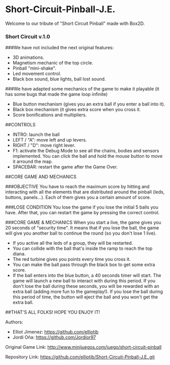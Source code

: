 ﻿# Short-Circuit-Pinball-J.E.

Welcome to our tribute of "Short Circuit Pinball" made with Box2D.

### Short Circuit v.1.0

###We have not included the next original features:
- 3D animations.
- Magnetism mechanic of the top circle.
- Pinball "mini-shake".
- Led movement control.
- Black box sound, blue lights, ball lost sound.

###We have adapted some mechanics of the game to make it playable (it has some bugs that made the game loop infinite)
- Blue button mechanism (gives you an extra ball if you enter a ball into it).
- Black box mechanism (it gives extra score when you cross it.
- Score bonifications and multipliers.


##CONTROLS
- INTRO: launch the ball
- LEFT / "A": move left and up levers.
- RIGHT / "D": move right lever.
- F1: activate the Debug Mode to see all the chains, bodies and sensors implemented.
      You can click the ball and hold the mouse button to move it arround the map.
- SPACEBAR: restart the game after the Game Over.

##CORE GAME AND MECHANICS

###OBJECTIVE
You have to reach the maximum score by hitting and interacting with all the elements 
that are distributed around the pinball (leds, buttons, panels...).
Each of them gives you a certain amount of score.

###LOSE CONDITION
You lose the game if you lose the initial 5 balls you have.
After that, you can restart the game by pressing the correct control.

###CORE GAME & MECHANICS
When you start a live, the game gives you 20 seconds of "security time". It means that if you lose the ball,
the game will give you another ball to continue the round (so you don't lose 1 live).

- If you active all the leds of a group, they will be restarted.
- You can collide with the ball that's inside the ramp to reach the top diana.
- The red turbine gives you points every time you cross it.
- You can make the ball pass through the black box to get some extra score.
- If the ball enters into the blue button, a 40 seconds timer will start. The game will launch a new ball 
  to interact with during this period. If you don't lose the ball during these seconds, you will be 
  rewarded with an extra ball (adding more fun to the gameplay!).
  If you lose the ball during this period of time, the button will eject the ball and you won't get the extra ball.


##THAT'S ALL FOLKS! HOPE YOU ENJOY IT!


Authors: 

- Elliot Jimenez: https://github.com/elliotjb
- Jordi Oña: https://github.com/Jordior97

Original Game Link: http://www.minijuegos.com/juego/short-circuit-pinball

Repository Link: https://github.com/elliotjb/Short-Circuit-Pinball-J.E..git



